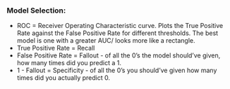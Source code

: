 ### Model Selection: 
* ROC = Receiver Operating Characteristic curve. Plots the True Positive Rate against the False Positive Rate for different thresholds. The best model is one with a greater AUC/ looks more like a rectangle. 
* True Positive Rate = Recall 
* False Positive Rate = Fallout - of all the 0’s the model should’ve given, how many times did you predict a 1. 
* 1 - Fallout = Specificity - of all the 0’s you should’ve given how many times did you actually predict 0. 